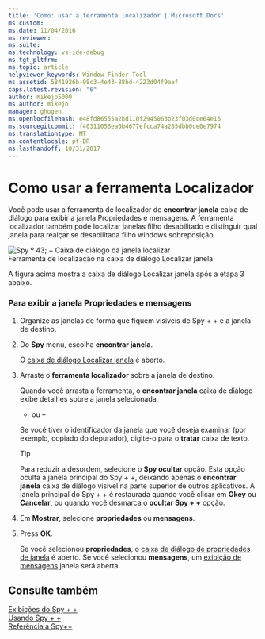 ```yaml
---
title: 'Como: usar a ferramenta localizador | Microsoft Docs'
ms.custom: 
ms.date: 11/04/2016
ms.reviewer: 
ms.suite: 
ms.technology: vs-ide-debug
ms.tgt_pltfrm: 
ms.topic: article
helpviewer_keywords: Window Finder Tool
ms.assetid: 5841926b-08c3-4e43-88bd-4223d04f9aef
caps.latest.revision: "6"
author: mikejo5000
ms.author: mikejo
manager: ghogen
ms.openlocfilehash: e48fd86555a2bd110f2945063b23f03d0ce64e16
ms.sourcegitcommit: f40311056ea0b4677efcca74a285dbb0ce0e7974
ms.translationtype: MT
ms.contentlocale: pt-BR
ms.lasthandoff: 10/31/2017
---
```

# <a name="how-to-use-the-finder-tool"></a>Como usar a ferramenta Localizador
Você pode usar a ferramenta de localizador de **encontrar janela** caixa de diálogo para exibir a janela Propriedades e mensagens. A ferramenta localizador também pode localizar janelas filho desabilitado e distinguir qual janela para realçar se desabilitada filho windows sobreposição.  
  
 ![Spy º 43; &#43; Caixa de diálogo da janela localizar](../debugger/media/icon_spy--_find.png "Icon_Spy + + Find")  
Ferramenta de localização na caixa de diálogo Localizar janela  
  
 A figura acima mostra a caixa de diálogo Localizar janela após a etapa 3 abaixo.  
  
### <a name="to-display-window-properties-or-messages"></a>Para exibir a janela Propriedades e mensagens  
  
1.  Organize as janelas de forma que fiquem visíveis de Spy + + e a janela de destino.  
  
2.  Do **Spy** menu, escolha **encontrar janela**.  
  
     O [caixa de diálogo Localizar janela](../debugger/find-window-dialog-box.md) é aberto.  
  
3.  Arraste o **ferramenta localizador** sobre a janela de destino.  
  
     Quando você arrasta a ferramenta, o **encontrar janela** caixa de diálogo exibe detalhes sobre a janela selecionada.  
  
     - ou –  
  
     Se você tiver o identificador da janela que você deseja examinar (por exemplo, copiado do depurador), digite-o para o **tratar** caixa de texto.  
  
    > [!TIP]
    >  Para reduzir a desordem, selecione o **Spy ocultar** opção. Esta opção oculta a janela principal do Spy + +, deixando apenas o **encontrar janela** caixa de diálogo visível na parte superior de outros aplicativos. A janela principal do Spy + + é restaurada quando você clicar em **Okey** ou **Cancelar**, ou quando você desmarca o **ocultar Spy + +** opção.  
  
4.  Em **Mostrar**, selecione **propriedades** ou **mensagens**.  
  
5.  Press **OK**.  
  
     Se você selecionou **propriedades**, o [caixa de diálogo de propriedades de janela](../debugger/window-properties-dialog-box.md) é aberto. Se você selecionou **mensagens**, um [exibição de mensagens](../debugger/messages-view.md) janela será aberta.  
  
## <a name="see-also"></a>Consulte também  
 [Exibições do Spy + +](../debugger/spy-increment-views.md)   
 [Usando Spy + +](../debugger/using-spy-increment.md)   
 [Referência a Spy++](../debugger/spy-increment-reference.md)